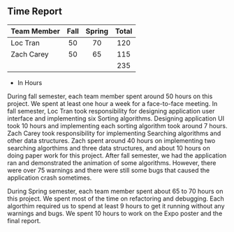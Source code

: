 ## Time Report

| Team Member        | Fall           | Spring  | Total |
| ------------- |:-------------:| :-----:| :-------: |
| Loc Tran    | 50 | 70 | 120 |
| Zach Carey    | 50      |   65 | 115 |
| | | | 235 |
* In Hours

During fall semester, each team member spent around 50 hours on this project. We spent at least one hour a week for a face-to-face meeting. In fall semester, Loc Tran took responsibility for designing application user interface and implementing six Sorting algorithms. Designing application UI took 10 hours and implementing each sorting algorithm took around 7 hours. Zach Carey took responsibility for implementing Searching algorithms and other data structures. Zach spent around 40 hours on implementing two searching algorthims and three data structures, and about 10 hours on doing paper work for this project. After fall semester, we had the application ran and demonstrated the animation of some algorithms. However, there were over 75 warnings and there were still some bugs that caused the application crash sometimes.

During Spring semester, each team member spent about 65 to 70 hours on this project. We spent most of the time on refactoring and debugging. Each algorthim required us to spend at least 9 hours to get it running without any warnings and bugs. We spent 10 hours to work on the Expo poster and the final report. 

